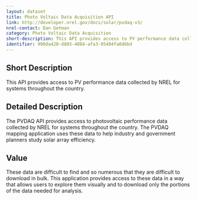 ```yaml
---
layout: dataset
title: Photo Voltaic Data Acquisition API
link: http://developer.nrel.gov/docs/solar/pvdaq-v3/
nrel-contact: Dan Getman
category: Photo Voltaic Data Acquisition
short-description: This API provides access to PV performance data collected by NREL for systems throughout the country. 
identifier: 990da420-d803-4084-afa3-95404fa0d6bd
---
```


## Short Description

This API provides access to PV performance data collected by NREL for systems throughout the country.

## Detailed Description

The PVDAQ API provides access to photovoltaic
performance data collected by NREL for systems
throughout the country. The PVDAQ mapping
application uses these data to help industry and
government planners study solar array efficiency.

## Value

These data are difficult to find and so numerous that
they are difficult to download in bulk. This application
provides access to these data in a way that allows users
to explore them visually and to download only the
portions of the data needed for analysis.
